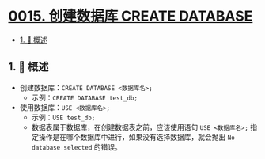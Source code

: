 # [0015. 创建数据库 CREATE DATABASE](https://github.com/Tdahuyou/TNotes.mysql/tree/main/notes/0015.%20%E5%88%9B%E5%BB%BA%E6%95%B0%E6%8D%AE%E5%BA%93%20CREATE%20DATABASE)

<!-- region:toc -->

- [1. 📝 概述](#1--概述)

<!-- endregion:toc -->

## 1. 📝 概述

- 创建数据库：`CREATE DATABASE <数据库名>;`
  - 示例：`CREATE DATABASE test_db;`
- 使用数据库：`USE <数据库名>;`
  - 示例：`USE test_db;`
  - 数据表属于数据库，在创建数据表之前，应该使用语句 `USE <数据库名>;` 指定操作是在哪个数据库中进行，如果没有选择数据库，就会抛出 `No database selected` 的错误。
